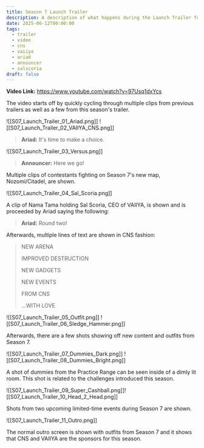 ```yaml
---
title: Season 7 Launch Trailer
description: A description of what happens during the Launch Trailer for Season 7 of THE FINALS.
date: 2025-06-12T00:00:00
tags:
  - trailer
  - video
  - cns
  - vaiiya
  - ariad
  - announcer
  - salscoria
draft: false
---
```

**Video Link:** https://www.youtube.com/watch?v=97Usq1dxYcs

The video starts off by quickly cycling through multiple clips from previous trailers as well as a few from this season's trailer.

![[S07_Launch_Trailer_01_Ariad.png]]
![[S07_Launch_Trailer_02_VAIIYA_CNS.png]]

>**Ariad:** It's time to make a choice.

![[S07_Launch_Trailer_03_Versus.png]]

> **Announcer:** Here we go!

Multiple clips of contestants fighting on Season 7's new map, Nozomi/Citadel, are shown.

![[S07_Launch_Trailer_04_Sal_Scoria.png]]

A clip of Nama Tama holding Sal Scoria, CEO of VAIIYA, is shown and is proceeded by Ariad saying the following:

>**Ariad:** Round two!

Afterwards, multiple lines of text are shown in CNS fashion:

>NEW ARENA
>
>IMPROVED DESTRUCTION
>
>NEW GADGETS
>
>NEW EVENTS
>
>FROM CNS
>
>...WITH LOVE

![[S07_Launch_Trailer_05_Outfit.png]]
![[S07_Launch_Trailer_06_Sledge_Hammer.png]]

Afterwards, there are a few shots showing off new content and outfits from Season 7.

![[S07_Launch_Trailer_07_Dummies_Dark.png]] 
![[S07_Launch_Trailer_08_Dummies_Bright.png]]

A shot of dummies from the Practice Range can be seen inside of a dimly lit room. This shot is related to the challenges introduced this season.

![[S07_Launch_Trailer_09_Super_Cashball.png]]![[S07_Launch_Trailer_10_Head_2_Head.png]]

Shots from two upcoming limited-time events during Season 7 are shown.

![[S07_Launch_Trailer_11_Outro.png]]

The normal outro screen is shown with outfits from Season 7 and it shows that CNS and VAIIYA are the sponsors for this season.